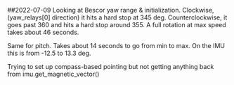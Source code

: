 ##2022-07-09
Looking at Bescor yaw range & initialization. Clockwise, (yaw_relays[0] direction) it hits a hard stop at 345 deg. Counterclockwise, it goes past 360 and hits a hard stop around 355. A full rotation at max speed takes about 46 seconds.

Same for pitch. Takes about 14 seconds to go from min to max. On the IMU this is from -12.5 to 13.3 deg.

Trying to set up compass-based pointing but not getting anything back from imu.get_magnetic_vector()